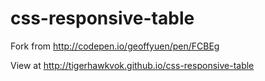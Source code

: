 css-responsive-table
====================

Fork from http://codepen.io/geoffyuen/pen/FCBEg

View at http://tigerhawkvok.github.io/css-responsive-table
